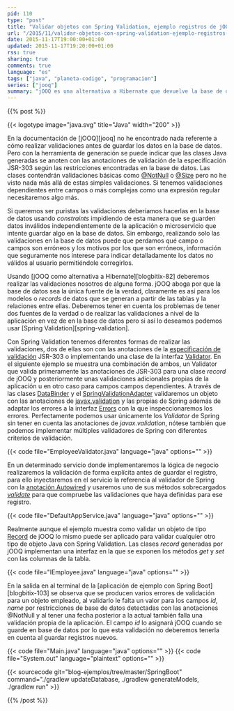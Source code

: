 ```yaml
---
pid: 110
type: "post"
title: "Validar objetos con Spring Validation, ejemplo registros de jOOQ"
url: "/2015/11/validar-objetos-con-spring-validation-ejemplo-registros-de-jooq/"
date: 2015-11-17T19:00:00+01:00
updated: 2015-11-17T19:20:00+01:00
rss: true
sharing: true
comments: true
language: "es"
tags: ["java", "planeta-codigo", "programacion"]
series: ["jooq"]
summary: "jOOQ es una alternativa a Hibernate que devuelve la base de datos a primer plano en una aplicación. Por la importancia en cualquier aplicación de los datos propone que la base de datos sea la única fuente de la verdad. Para los modelos es patente al generarse a partir del esquema de la base de datos para las validaciones se puede hacer con restricciones de integridad pero si queremos conocer los errores detalladamente que se produzcan puede que deseemos usar Spring Validation."
---
```


{{% post %}}

{{< logotype image="java.svg" title="Java" width="200" >}}

En la documentación de [jOOQ][jooq] no he encontrado nada referente a cómo realizar validaciones antes de guardar los datos en la base de datos. Pero con la herramienta de generación se puede indicar que las clases Java generadas se anoten con las anotaciones de validación de la especificación JSR-303 según las restricciones encontradas en la base de datos. Las clases contendrán validaciones básicas como [@NotNull](https://docs.oracle.com/javaee/7/api/javax/validation/constraints/NotNull.html) o [@Size](https://docs.oracle.com/javaee/7/api/javax/validation/constraints/Size.html) pero no he visto nada más allá de estas simples validaciones. Si tenemos validaciones dependientes entre campos o más complejas como una expresión regular necesitaremos algo más.

Si queremos ser puristas las validaciones deberíamos hacerlas en la base de datos usando _constraints_ impidiendo de esta manera que se guarden datos inválidos independientemente de la aplicación o microservicio que intente guardar algo en la base de datos. Sin embargo, realizando solo las validaciones en la base de datos puede que perdamos qué campo o campos son erróneos y los motivos por los que son erróneos, información que seguramente nos interese para indicar detalladamente los datos no válidos al usuario permitiéndole corregirlos.

Usando [jOOQ como alternativa a Hibernate][blogbitix-82] deberemos realizar las validaciones nosotros de alguna forma. jOOQ aboga por que la base de datos sea la única fuente de la verdad, claramente es así para los modelos o _records_ de datos que se generan a partir de las tablas y la relaciones entre ellas. Deberemos tener en cuenta los problemas de tener dos fuentes de la verdad o de realizar las validaciones a nivel de la aplicación en vez de en la base de datos pero si así lo deseamos podemos usar [Spring Validation][spring-validation].

Con Spring Validation tenemos diferentes formas de realizar las validaciones, dos de ellas son con las anotaciones de la [especificación de validación](http://beanvalidation.org/) JSR-303 o implementando una clase de la interfaz [Validator](https://docs.spring.io/spring/docs/current/javadoc-api/org/springframework/validation/Validator.html). En el siguiente ejemplo se muestra una combinación de ambos, un Validator que valida primeramente las anotaciones de JSR-303 para una clase _record_ de jOOQ y posteriormente unas validaciones adicionales propias de la aplicación u en otro caso para campos campos dependientes. A través de las clases [DataBinder](https://docs.spring.io/spring/docs/current/javadoc-api/org/springframework/validation/DataBinder.html) y el [SpringValidationAdapter](https://docs.spring.io/spring/docs/current/javadoc-api/org/springframework/validation/beanvalidation/SpringValidatorAdapter.html) validaremos un objeto con las anotaciones de [javax.validation](https://docs.oracle.com/javaee/7/api/javax/validation/package-summary.html) y las propias de Spring además de adaptar los errores a la interfaz [Errors](https://docs.spring.io/spring/docs/current/javadoc-api/org/springframework/validation/Errors.html) con la que inspeccionaremos los errores. Perfectamente podemos usar únicamente los _Validator_ de Spring sin tener en cuenta las anotaciones de _javax.validation_, nótese también que podemos implementar múltiples validadores de Spring con diferentes criterios de validación.

{{< code file="EmployeeValidator.java" language="java" options="" >}}

En un determinado servicio donde implementaremos la lógica de negocio realizaremos la validación de forma explícita antes de guardar el registro, para ello inyectaremos en el servicio la referencia al validador de Spring con la [anotación Autowired](https://docs.spring.io/spring/docs/current/javadoc-api/org/springframework/beans/factory/annotation/Autowired.html) y usaremos uno de sus métodos sobrecargados [_validate_](https://docs.spring.io/spring/docs/current/javadoc-api/org/springframework/validation/beanvalidation/SpringValidatorAdapter.html#validate-java.lang.Object-org.springframework.validation.Errors-) para que compruebe las validaciones que haya definidas para ese registro.

{{< code file="DefaultAppService.java" language="java" options="" >}}

Realmente aunque el ejemplo muestra como validar un objeto de tipo [Record](http://www.jooq.org/javadoc/latest/org/jooq/Record.html) de jOOQ lo mismo puede ser aplicado para validar cualquier otro tipo de objeto Java con Spring Validation. Las clases _record_ generadas por jOOQ implementan una interfaz en la que se exponen los métodos _get_ y _set_ con las columnas de la tabla.

{{< code file="IEmployee.java" language="java" options="" >}}

En la salida en al terminal de la [aplicación de ejemplo con Spring Boot][blogbitix-103] se observa que se producen varios errores de validación para un objeto empleado, al validarlo le falta un valor para los campos _id_, _name_ por restricciones de base de datos detectadas con las anotaciones @NotNull y al tener una fecha posterior a la actual también falla una validación propia de la aplicación. El campo _id_ lo asignará jOOQ cuando se guarde en base de datos por lo que esta validación no deberemos tenerla en cuenta al guardar registros nuevos.

{{< code file="Main.java" language="java" options="" >}}
{{< code file="System.out" language="plaintext" options="" >}}

{{< sourcecode git="blog-ejemplos/tree/master/SpringBoot" command="./gradlew updateDatabase, ./gradlew generateModels, ./gradlew run" >}}

{{% /post %}}